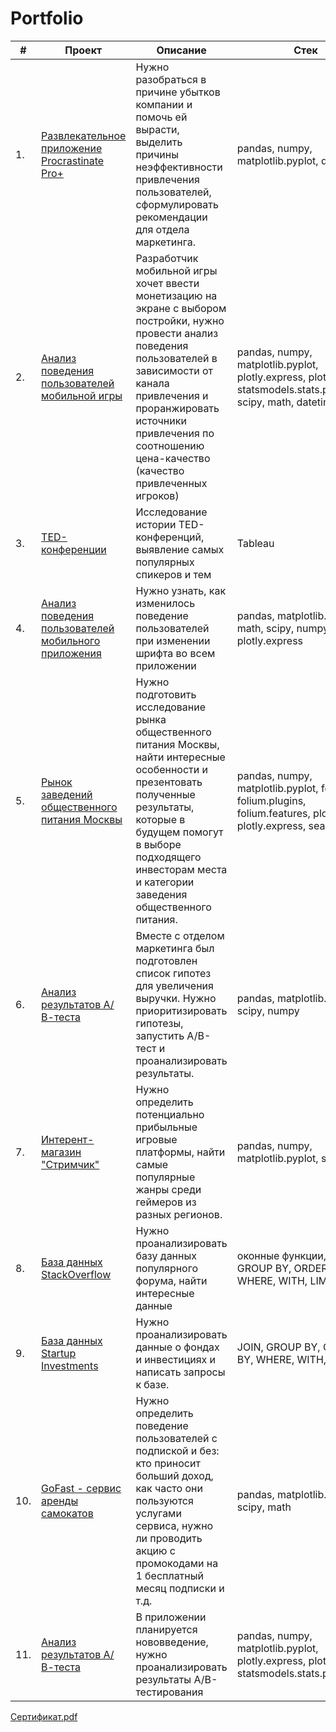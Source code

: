 # Portfolio

| # | Проект | Описание | Стек |
|---|--------|----------|------|
| 1. | [Развлекательное приложение Procrastinate Pro+](https://github.com/TheFutureArtem/Data-Analyst/tree/main/metrics) | Нужно разобраться в причине убытков компании и помочь ей вырасти, выделить причины неэффективности привлечения пользователей, сформулировать рекомендации для отдела маркетинга. | pandas, numpy, matplotlib.pyplot, datetime |
| 2. | [Анализ поведения пользователей мобильной игры](https://github.com/TheFutureArtem/Data-Analyst/tree/main/games_graduated) | Разработчик мобильной игры хочет ввести монетизацию на экране с выбором постройки, нужно провести анализ поведения пользователей в зависимости от канала привлечения и проранжировать источники привлечения по соотношению цена-качество (качество привлеченных игроков) | pandas, numpy, matplotlib.pyplot, plotly.express, plotly, statsmodels.stats.proportion, scipy, math, datetime |
| 3. | [TED-конференции](https://public.tableau.com/app/profile/artem.kovalev/viz/_16923952486160/sheet23) | Исследование истории TED-конференций, выявление самых популярных спикеров и тем | Tableau |
| 4. | [Анализ поведения пользователей мобильного приложения](https://github.com/TheFutureArtem/Data-Analyst/tree/main/AB_tests/A_A_B_test) | Нужно узнать, как изменилось поведение пользователей при изменении шрифта во всем приложении | pandas, matplotlib.pyplot, math, scipy, numpy, plotly.express |
| 5. | [Рынок заведений общественного питания Москвы](https://github.com/TheFutureArtem/Data-Analyst/tree/main/moscow_cafe) | Нужно подготовить исследование рынка общественного питания Москвы, найти интересные особенности и презентовать полученные результаты, которые в будущем помогут в выборе подходящего инвесторам места и категории заведения общественного питания. | pandas, numpy, matplotlib.pyplot, folium, folium.plugins, folium.features, plotly, plotly.express, seaborn |
| 6. | [Анализ результатов А/В-теста](https://github.com/TheFutureArtem/Data-Analyst/tree/main/AB_tests/ab_analys) | Вместе с отделом маркетинга был подготовлен список гипотез для увеличения выручки. Нужно приоритизировать гипотезы, запустить A/B-тест и проанализировать результаты. | pandas, matplotlib.pyplot, scipy, numpy |
| 7. | [Интерент-магазин "Стримчик"](https://github.com/TheFutureArtem/Data-Analyst/tree/main/online_games_store) | Нужно определить потенциально прибыльные игровые платформы, найти самые популярные жанры среди геймеров из разных регионов. | pandas, numpy, matplotlib.pyplot, scipy |
| 8. | [База данных StackOverflow](https://github.com/TheFutureArtem/Data-Analyst/tree/main/SQL/sql_advanced) | Нужно проанализировать базу данных популярного форума, найти интересные данные | оконные функции, JOIN, GROUP BY, ORDER BY, WHERE, WITH, LIMIT |
| 9. | [База данных Startup Investments](https://github.com/TheFutureArtem/Data-Analyst/tree/main/SQL/sql_basics) | Нужно проанализировать данные о фондах и инвестициях и написать запросы к базе. | JOIN, GROUP BY, ORDER BY, WHERE, WITH, LIMIT |
| 10. | [GoFast - сервис аренды самокатов](https://github.com/TheFutureArtem/Data-Analyst/tree/main/statistics) | Нужно определить поведение пользователей с подпиской и без: кто приносит больший доход, как часто они пользуются услугами сервиса, нужно ли проводить акцию с промокодами на 1 бесплатный месяц подписки и т.д. | pandas, matplotlib.pyplot, scipy, math |
| 11.| [Анализ результатов А/В-теста](https://github.com/TheFutureArtem/Data-Analyst/tree/main/AB_tests/ab_test) | В приложении планируется нововведение, нужно проанализировать результаты А/В-тестирования | pandas, numpy, matplotlib.pyplot, plotly.express, plotly, statsmodels.stats.proportion |


[Сертификат.pdf](https://github.com/TheFutureArtem/Data-Analyst/files/13235968/default.pdf)
